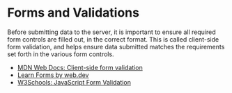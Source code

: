 # Forms and Validations

Before submitting data to the server, it is important to ensure all required form controls are filled out, in the correct format. This is called client-side form validation, and helps ensure data submitted matches the requirements set forth in the various form controls.

- [MDN Web Docs: Client-side form validation](https://developer.mozilla.org/en-US/docs/Learn/Forms/Form_validation)
- [Learn Forms by web.dev](https://web.dev/learn/forms/)
- [W3Schools: JavaScript Form Validation](https://www.w3schools.com/js/js_validation.asp)

